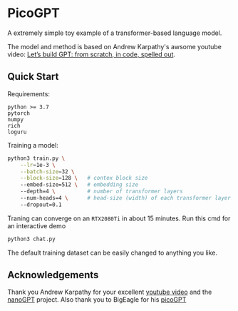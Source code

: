 # PicoGPT

A extremely simple toy example of a transformer-based language model.

The model and method is based on Andrew Karpathy's awsome youtube video: [Let’s build GPT: from scratch, in code, spelled out][KarpathyYTB].


## Quick Start

Requirements:
```text
python >= 3.7
pytorch
numpy
rich
loguru
```

Training a model:
```bash
python3 train.py \
	--lr=1e-3 \
	--batch-size=32 \
	--block-size=128 \   # contex block size
	--embed-size=512 \   # embedding size
	--depth=4 \          # number of transformer layers
	--num-heads=4 \      # head-size (width) of each transformer layer
	--dropout=0.1
```

Traning can converge on an `RTX2080Ti` in about 15 minutes. Run this cmd for an interactive demo 
```bash
python3 chat.py
```

The default training dataset can be easily changed to anything you like.


## Acknowledgements

Thank you Andrew Karpathy for your excellent [youtube video][KarpathyYTB] and the [nanoGPT][NanoGPT] project.
Also thank you to BigEagle for his [picoGPT][PicoGPT]

[KarpathyYTB]: https://www.youtube.com/watch?v=kCc8FmEb1nY
[NanoGPT]: https://github.com/karpathy/nanoGPT
[PicoGPT]: https://github.com/bigeagle/picoGPT
